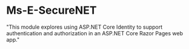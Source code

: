 # Ms-E-SecureNET
"This module explores using ASP.NET Core Identity to support authentication and authorization in an ASP.NET Core Razor Pages web app."

